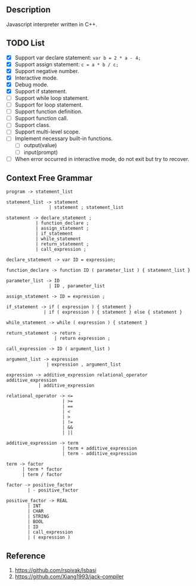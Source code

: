 ## Description
Javascript interpreter written in C++.

## TODO List
- [x] Support var declare statement: `var b = 2 * a - 4;`
- [x] Support assign statement: `c = a * b / c;`
- [x] Support negative number. 
- [x] Interactive mode.
- [x] Debug mode.
- [x] Support if statement.
- [ ] Support while loop statement.
- [ ] Support for loop statement.
- [ ] Support function definition.
- [ ] Support function call.
- [ ] Support class.
- [ ] Support multi-level scope.
- [ ] Implement necessary built-in functions.
    - [ ] output(value)
    - [ ] input(prompt)
- [ ] When error occurred in interactive mode, do not exit but try to recover.

## Context Free Grammar

```
program -> statement_list

statement_list -> statement
                | statement ; statement_list

statement -> declare_statement ;
           | function_declare ;
           | assign_statement ;
           | if_statement
           | while_statement
           | return_statement ;
           | call_expression ;

declare_statement -> var ID = expression;

function_declare -> function ID ( parameter_list ) { statement_list }

parameter_list -> ID
                | ID , parameter_list

assign_statement -> ID = expression ;

if_statement -> if ( expression ) { statement }
              | if ( expression ) { statement } else { statement }

while_statement -> while ( expression ) { statement }

return_statement -> return ; 
                  | return expression ;

call_expression -> ID ( argument_list )

argument_list -> expression
               | expression , argument_list

expression -> additive_expression relational_operator additive_expression
            | additive_expression

relational_operator -> <=
                     | >=
                     | ==
                     | <
                     | >
                     | !=
                     | &&
                     | ||

additive_expression -> term 
                     | term + additive_expression
                     | term - additive_expression

term -> factor
      | term * factor
      | term / factor

factor -> positive_factor
        | - positive_factor

positive_factor -> REAL
        | INT
        | CHAR
        | STRING
        | BOOL
        | ID
        | call_expression
        | ( expression )

```

## Reference
1. https://github.com/rspivak/lsbasi
2. https://github.com/Xiang1993/jack-compiler